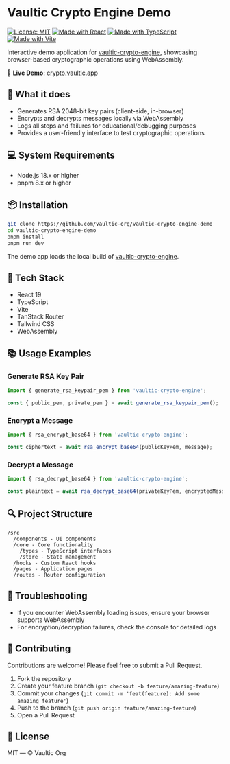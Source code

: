 # Vaultic Crypto Engine Demo

[![License: MIT](https://img.shields.io/badge/License-MIT-blue.svg)](LICENSE)
[![Made with React](https://img.shields.io/badge/React-19-blue?logo=react)](https://reactjs.org)
[![Made with TypeScript](https://img.shields.io/badge/TypeScript-5.8-blue?logo=typescript)](https://www.typescriptlang.org)
[![Made with Vite](https://img.shields.io/badge/Vite-6.3-blue?logo=vite)](https://vitejs.dev)

Interactive demo application for [vaultic-crypto-engine](https://github.com/vaultic-org/vaultic-crypto-engine), showcasing browser-based cryptographic operations using WebAssembly.

🔗 **Live Demo**: [crypto.vaultic.app](https://crypto.vaultic.app)

## 🚀 What it does

- Generates RSA 2048-bit key pairs (client-side, in-browser)
- Encrypts and decrypts messages locally via WebAssembly
- Logs all steps and failures for educational/debugging purposes
- Provides a user-friendly interface to test cryptographic operations

## 💻 System Requirements

- Node.js 18.x or higher
- pnpm 8.x or higher

## 📦 Installation

```bash
git clone https://github.com/vaultic-org/vaultic-crypto-engine-demo
cd vaultic-crypto-engine-demo
pnpm install
pnpm run dev
```

The demo app loads the local build of [vaultic-crypto-engine](https://github.com/vaultic-org/vaultic-crypto-engine).

## 🔧 Tech Stack

- React 19
- TypeScript
- Vite
- TanStack Router
- Tailwind CSS
- WebAssembly

## 📚 Usage Examples

### Generate RSA Key Pair

```typescript
import { generate_rsa_keypair_pem } from 'vaultic-crypto-engine';

const { public_pem, private_pem } = await generate_rsa_keypair_pem();
```

### Encrypt a Message

```typescript
import { rsa_encrypt_base64 } from 'vaultic-crypto-engine';

const ciphertext = await rsa_encrypt_base64(publicKeyPem, message);
```

### Decrypt a Message

```typescript
import { rsa_decrypt_base64 } from 'vaultic-crypto-engine';

const plaintext = await rsa_decrypt_base64(privateKeyPem, encryptedMessage);
```

## 🔍 Project Structure

```
/src
  /components - UI components
  /core - Core functionality
    /types - TypeScript interfaces
    /store - State management
  /hooks - Custom React hooks
  /pages - Application pages
  /routes - Router configuration
```

## 🐛 Troubleshooting

- If you encounter WebAssembly loading issues, ensure your browser supports WebAssembly
- For encryption/decryption failures, check the console for detailed logs

## 🤝 Contributing

Contributions are welcome! Please feel free to submit a Pull Request.

1. Fork the repository
2. Create your feature branch (`git checkout -b feature/amazing-feature`)
3. Commit your changes (`git commit -m 'feat(feature): Add some amazing feature'`)
4. Push to the branch (`git push origin feature/amazing-feature`)
5. Open a Pull Request

## 📜 License

MIT — © Vaultic Org